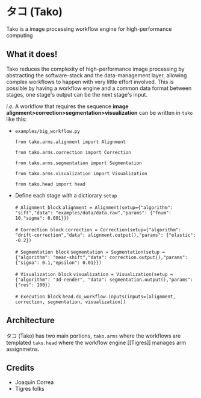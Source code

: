 タコ (Tako)
===
Tako is a image processing workflow engine for high-performance computing

What it does!
---
Tako reduces the complexity of high-performance image processing by abstracting the software-stack and the data-management layer, allowing complex workflows to happen with very little effort involved. This is possible by having 
a workflow engine and a common data format between stages, one stage's output can be the next stage's input.
 
*i.e.* A workflow that requires the sequence **image alignment>correction>segmentation>visualization** can be written 
in `tako` like this:

  - `examples/big_workflow.py`

    `from tako.arms.alignment import Alignment`
    
    `from tako.arms.correction import Correction`
    
    `from tako.arms.segmentation import Segmentation`
    
    `from tako.arms.visualization import Visualization`
    
    `from tako.head import head`


  - Define each stage with a dictiorary `setup`
  
    `# Alignment block`
    `alignment = Alignment(setup={"algorithm": "sift","data": "examples/data/data.raw","params": {"fnum": 10,"sigma": 0.001}})`
    
    `# Correction block`
    `correction = Correction(setup={"algorithm": "drift-correction","data": alignment.output(),"params": {"elastic": -0.2})`
                           
    `# Segmentation block`
    `segmentation = Segmentation(setup = {"algorithm": "mean-shift","data": correction.output(),"params": {"sigma": 0.1,"epsilon": 0.01}})`
                           
    `# Visualization block`
    `visualization = Visualization(setup = {"algorithm": "3d-render", "data": segmentation.output(),"params": {"res": 100})`
    
    `# Execution block`
    `head.do_workflow.inputs(inputs=[alignment, correction, segmentation, visualization])`
    

Architecture
---
タコ (Tako) has two main portions, `tako.arms` where the workflows are templated `tako.head` where the workflow engine [[Tigres]] manages arm assignmetns.

Credits
---

  - Joaquin Correa
  - Tigres folks
